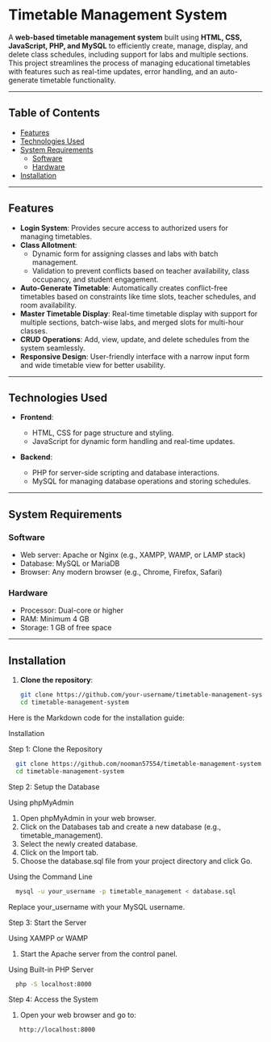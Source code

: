 # Timetable Management System  

A **web-based timetable management system** built using **HTML, CSS, JavaScript, PHP, and MySQL** to efficiently create, manage, display, and delete class schedules, including support for labs and multiple sections. This project streamlines the process of managing educational timetables with features such as real-time updates, error handling, and an auto-generate timetable functionality.

---

## Table of Contents  
- [Features](#features)  
- [Technologies Used](#technologies-used)  
- [System Requirements](#system-requirements)  
  - [Software](#software)  
  - [Hardware](#hardware)  
- [Installation](#installation)   

---

## Features  
- **Login System**: Provides secure access to authorized users for managing timetables.  
- **Class Allotment**:  
  - Dynamic form for assigning classes and labs with batch management.  
  - Validation to prevent conflicts based on teacher availability, class occupancy, and student engagement.  
- **Auto-Generate Timetable**: Automatically creates conflict-free timetables based on constraints like time slots, teacher schedules, and room availability.  
- **Master Timetable Display**: Real-time timetable display with support for multiple sections, batch-wise labs, and merged slots for multi-hour classes.  
- **CRUD Operations**: Add, view, update, and delete schedules from the system seamlessly.  
- **Responsive Design**: User-friendly interface with a narrow input form and wide timetable view for better usability.  

---

## Technologies Used  
- **Frontend**:  
  - HTML, CSS for page structure and styling.  
  - JavaScript for dynamic form handling and real-time updates.  

- **Backend**:  
  - PHP for server-side scripting and database interactions.  
  - MySQL for managing database operations and storing schedules.  

---

## System Requirements  
### Software  
- Web server: Apache or Nginx (e.g., XAMPP, WAMP, or LAMP stack)  
- Database: MySQL or MariaDB  
- Browser: Any modern browser (e.g., Chrome, Firefox, Safari)  

### Hardware  
- Processor: Dual-core or higher  
- RAM: Minimum 4 GB  
- Storage: 1 GB of free space  

---

## Installation  
1. **Clone the repository**:  
   ```bash
   git clone https://github.com/your-username/timetable-management-system.git
   cd timetable-management-system

Here is the Markdown code for the installation guide:

Installation


Step 1: Clone the Repository
 ```bash
   git clone https://github.com/nooman57554/timetable-management-system.git
   cd timetable-management-system
```

Step 2: Setup the Database


Using phpMyAdmin

1. Open phpMyAdmin in your web browser.
2. Click on the Databases tab and create a new database (e.g., timetable_management).
3. Select the newly created database.
4. Click on the Import tab.
5. Choose the database.sql file from your project directory and click Go.

Using the Command Line


```bash
  mysql -u your_username -p timetable_management < database.sql
```

Replace your_username with your MySQL username.

Step 3: Start the Server


Using XAMPP or WAMP

1. Start the Apache server from the control panel.

Using Built-in PHP Server


```bash
  php -S localhost:8000
```

Step 4: Access the System


1. Open your web browser and go to:
```
   http://localhost:8000
```

